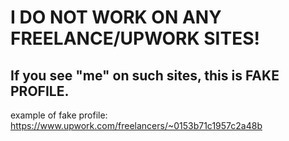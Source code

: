 # I DO NOT WORK ON ANY FREELANCE/UPWORK SITES!

## If you see "me" on such sites, this is FAKE PROFILE.

example of fake profile: https://www.upwork.com/freelancers/~0153b71c1957c2a48b
